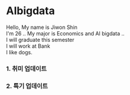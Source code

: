 # AIbigdata
Hello, My name is Jiwon Shin  
I'm 26  ..
My major is Economics and AI bigdata  ..   
I will graduate this semester  
I will work at Bank  
I like dogs.
### 1. 취미 업데이트 
### 2. 특기 업데이트
